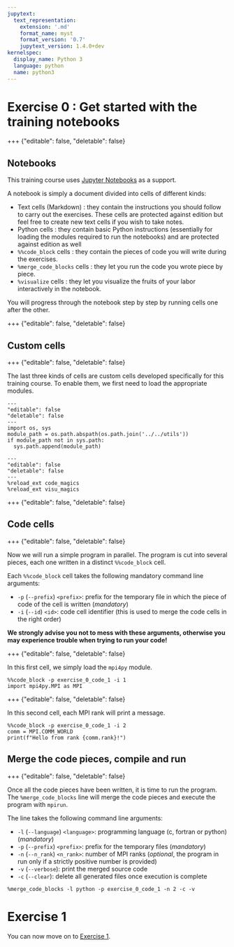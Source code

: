 ```yaml
---
jupytext:
  text_representation:
    extension: '.md'
    format_name: myst
    format_version: '0.7'
    jupytext_version: 1.4.0+dev
kernelspec:
  display_name: Python 3
  language: python
  name: python3
---
```


# Exercise 0 : Get started with the training notebooks

+++ {"editable": false, "deletable": false}

## Notebooks

This training course uses [Jupyter Notebooks](https://jupyter.org/) as a support.

A notebook is simply a document divided into cells of different kinds:
- Text cells (Markdown) : they contain the instructions you should follow to carry out the exercises. These cells are protected against edition but feel free to create new text cells if you wish to take notes.
- Python cells : they contain basic Python instructions (essentially for loading the modules required to run the notebooks) and are protected against edition as well
- `%%code_block` cells : they contain the pieces of code you will write during the exercises.
- `%merge_code_blocks` cells : they let you run the code you wrote piece by piece.
- `%visualize` cells : they let you visualize the fruits of your labor interactively in the notebook.

You will progress through the notebook step by step by running cells one after the other.


+++ {"editable": false, "deletable": false}

## Custom cells

+++ {"editable": false, "deletable": false}

The last three kinds of cells are custom cells developed specifically for this training course.
To enable them, we first need to load the appropriate modules.

```{code-cell} ipython3
---
"editable": false
"deletable": false
---
import os, sys
module_path = os.path.abspath(os.path.join('../../utils'))
if module_path not in sys.path:
  sys.path.append(module_path)
```

```{code-cell}
---
"editable": false
"deletable": false
---
%reload_ext code_magics
%reload_ext visu_magics
```

+++ {"editable": false, "deletable": false}

## Code cells

+++ {"editable": false, "deletable": false}

Now we will run a simple program in parallel.
The program is cut into several pieces, each one written in a distinct `%%code_block` cell.

Each `%%code_block` cell takes the following mandatory command line arguments:
- `-p` (`--prefix`) `<prefix>`: prefix for the temporary file in which the piece of code of the cell is written (*mandatory*)
- `-i` (`--id`) `<id>`: code cell identifier (this is used to merge the code cells in the right order)

**We strongly advise you not to mess with these arguments, otherwise you may experience trouble when trying to run your code!**

+++ {"editable": false, "deletable": false}

In this first cell, we simply load the `mpi4py` module.

```{code-cell}
%%code_block -p exercise_0_code_1 -i 1
import mpi4py.MPI as MPI

```

+++ {"editable": false, "deletable": false}

In this second cell, each MPI rank will print a message.

```{code-cell}
%%code_block -p exercise_0_code_1 -i 2
comm = MPI.COMM_WORLD
print(f"Hello from rank {comm.rank}!")

```

## Merge the code pieces, compile and run

+++ {"editable": false, "deletable": false}

Once all the code pieces have been written, it is time to run the program.
The `%merge_code_blocks` line will merge the code pieces and execute the program with `mpirun`.

The line takes the following command line arguments:
- `-l` (`--language`) `<language>`: programming language (c, fortran or python) (*mandatory*)
- `-p` (`--prefix`) `<prefix>`: prefix for the temporary files (*mandatory*)
- `-n` (`--n_rank`) `<n_rank>`: number of MPI ranks (*optional*, the program in run only if a strictly positive number is provided)
- `-v` (`--verbose`): print the merged source code
- `-c` (`--clear`): delete all generated files once execution is complete


```{code-cell}
%merge_code_blocks -l python -p exercise_0_code_1 -n 2 -c -v
```

# Exercise 1

You can now move on to [Exercise 1](./../02_Exercise_1/exercise_1.ipynb).
